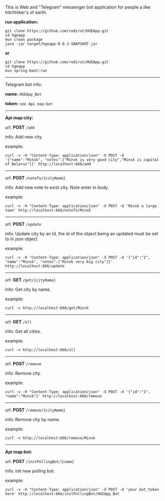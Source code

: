 This is Web and "Telegram" messenger bot application for people a like hitchhiker's of earth.

**run application:**

    git clone https://github.com/redirut/HGEApp.git
    cd hgeapp
    mvn clean package
    java -jar target/hgeapp-0.0.1-SNAPSHOT.jar

**or**

    git clone https://github.com/redirut/HGEApp.git
    cd hgeapp
    mvn spring-boot:run
---    
Telegram bot info:

**name:**
`HGEApp_Bot`

**token:** 
`see Api map:bot`

---
**Api map:city:**

url:
**POST**    `/add`         

info:
Add new city.

example:

    curl -v -H "Content-Type: application/json" -X POST -d '{"name":"Minsk", "notes":["Minsk is very good city","Minsk is capital of Belarus"]}' http://localhost:666/add

---
url:
**POST**    `/noteTo/{cityName}`         

info:
Add new note to exist city. Note enter in body.

example:

    curl -v -H "Content-Type: application/json" -X POST -d 'Minsk a large town' http://localhost:666/noteTo/Minsk

---
url:
**POST**    `/update`         

info:
Update city by an id, the id of the object being an updated must be set to in json object.

example:

    curl -v -H "Content-Type: application/json" -X POST -d '{"id":"1", "name":"Minsk", "notes":["Minsk very big city"]}' http://localhost:666/update

---
url:
**GET**    `/get/{cityName}`        

info:
Get city by name.

example:

    curl -v http://localhost:666/get/Minsk

---
url:
**GET**    `/all`         

info:
Get all cities.

example:

    curl -v http://localhost:666/all

---
url:
**POST**    `/remove`         

info:
Remove city.

example:

    curl -v -H "Content-Type: application/json" -X POST -d '{"id":"1", "name":"Minsk"}' http://localhost:666/remove

---
url:
**POST**    `/remove/{cityName}`         

info:
Remove city by name.

example:

    curl -v http://localhost:666/remove/Minsk

---    
**Api map:bot:**

url:
**POST**    `/initPollingBot/{name}`         

info:
init new polling bot.

example:

    curl -v -H "Content-Type: application/json" -X POST -d 'your bot_token here' http://localhost:666/initPollingBot/HGEApp_Bot

